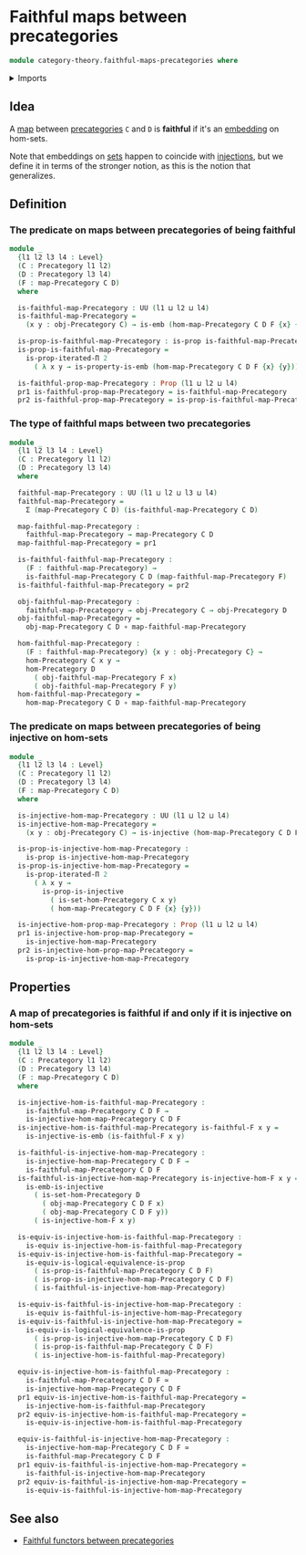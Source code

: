 # Faithful maps between precategories

```agda
module category-theory.faithful-maps-precategories where
```

<details><summary>Imports</summary>

```agda
open import category-theory.maps-precategories
open import category-theory.precategories

open import foundation.dependent-pair-types
open import foundation.embeddings
open import foundation.equivalences
open import foundation.function-types
open import foundation.injective-maps
open import foundation.iterated-dependent-product-types
open import foundation.propositions
open import foundation.universe-levels
```

</details>

## Idea

A [map](category-theory.maps-precategories.md) between
[precategories](category-theory.precategories.md) `C` and `D` is **faithful** if
it's an [embedding](foundation-core.embeddings.md) on hom-sets.

Note that embeddings on [sets](foundation-core.sets.md) happen to coincide with
[injections](foundation.injective-maps.md), but we define it in terms of the
stronger notion, as this is the notion that generalizes.

## Definition

### The predicate on maps between precategories of being faithful

```agda
module _
  {l1 l2 l3 l4 : Level}
  (C : Precategory l1 l2)
  (D : Precategory l3 l4)
  (F : map-Precategory C D)
  where

  is-faithful-map-Precategory : UU (l1 ⊔ l2 ⊔ l4)
  is-faithful-map-Precategory =
    (x y : obj-Precategory C) → is-emb (hom-map-Precategory C D F {x} {y})

  is-prop-is-faithful-map-Precategory : is-prop is-faithful-map-Precategory
  is-prop-is-faithful-map-Precategory =
    is-prop-iterated-Π 2
      ( λ x y → is-property-is-emb (hom-map-Precategory C D F {x} {y}))

  is-faithful-prop-map-Precategory : Prop (l1 ⊔ l2 ⊔ l4)
  pr1 is-faithful-prop-map-Precategory = is-faithful-map-Precategory
  pr2 is-faithful-prop-map-Precategory = is-prop-is-faithful-map-Precategory
```

### The type of faithful maps between two precategories

```agda
module _
  {l1 l2 l3 l4 : Level}
  (C : Precategory l1 l2)
  (D : Precategory l3 l4)
  where

  faithful-map-Precategory : UU (l1 ⊔ l2 ⊔ l3 ⊔ l4)
  faithful-map-Precategory =
    Σ (map-Precategory C D) (is-faithful-map-Precategory C D)

  map-faithful-map-Precategory :
    faithful-map-Precategory → map-Precategory C D
  map-faithful-map-Precategory = pr1

  is-faithful-faithful-map-Precategory :
    (F : faithful-map-Precategory) →
    is-faithful-map-Precategory C D (map-faithful-map-Precategory F)
  is-faithful-faithful-map-Precategory = pr2

  obj-faithful-map-Precategory :
    faithful-map-Precategory → obj-Precategory C → obj-Precategory D
  obj-faithful-map-Precategory =
    obj-map-Precategory C D ∘ map-faithful-map-Precategory

  hom-faithful-map-Precategory :
    (F : faithful-map-Precategory) {x y : obj-Precategory C} →
    hom-Precategory C x y →
    hom-Precategory D
      ( obj-faithful-map-Precategory F x)
      ( obj-faithful-map-Precategory F y)
  hom-faithful-map-Precategory =
    hom-map-Precategory C D ∘ map-faithful-map-Precategory
```

### The predicate on maps between precategories of being injective on hom-sets

```agda
module _
  {l1 l2 l3 l4 : Level}
  (C : Precategory l1 l2)
  (D : Precategory l3 l4)
  (F : map-Precategory C D)
  where

  is-injective-hom-map-Precategory : UU (l1 ⊔ l2 ⊔ l4)
  is-injective-hom-map-Precategory =
    (x y : obj-Precategory C) → is-injective (hom-map-Precategory C D F {x} {y})

  is-prop-is-injective-hom-map-Precategory :
    is-prop is-injective-hom-map-Precategory
  is-prop-is-injective-hom-map-Precategory =
    is-prop-iterated-Π 2
      ( λ x y →
        is-prop-is-injective
          ( is-set-hom-Precategory C x y)
          ( hom-map-Precategory C D F {x} {y}))

  is-injective-hom-prop-map-Precategory : Prop (l1 ⊔ l2 ⊔ l4)
  pr1 is-injective-hom-prop-map-Precategory =
    is-injective-hom-map-Precategory
  pr2 is-injective-hom-prop-map-Precategory =
    is-prop-is-injective-hom-map-Precategory
```

## Properties

### A map of precategories is faithful if and only if it is injective on hom-sets

```agda
module _
  {l1 l2 l3 l4 : Level}
  (C : Precategory l1 l2)
  (D : Precategory l3 l4)
  (F : map-Precategory C D)
  where

  is-injective-hom-is-faithful-map-Precategory :
    is-faithful-map-Precategory C D F →
    is-injective-hom-map-Precategory C D F
  is-injective-hom-is-faithful-map-Precategory is-faithful-F x y =
    is-injective-is-emb (is-faithful-F x y)

  is-faithful-is-injective-hom-map-Precategory :
    is-injective-hom-map-Precategory C D F →
    is-faithful-map-Precategory C D F
  is-faithful-is-injective-hom-map-Precategory is-injective-hom-F x y =
    is-emb-is-injective
      ( is-set-hom-Precategory D
        ( obj-map-Precategory C D F x)
        ( obj-map-Precategory C D F y))
      ( is-injective-hom-F x y)

  is-equiv-is-injective-hom-is-faithful-map-Precategory :
    is-equiv is-injective-hom-is-faithful-map-Precategory
  is-equiv-is-injective-hom-is-faithful-map-Precategory =
    is-equiv-is-logical-equivalence-is-prop
      ( is-prop-is-faithful-map-Precategory C D F)
      ( is-prop-is-injective-hom-map-Precategory C D F)
      ( is-faithful-is-injective-hom-map-Precategory)

  is-equiv-is-faithful-is-injective-hom-map-Precategory :
    is-equiv is-faithful-is-injective-hom-map-Precategory
  is-equiv-is-faithful-is-injective-hom-map-Precategory =
    is-equiv-is-logical-equivalence-is-prop
      ( is-prop-is-injective-hom-map-Precategory C D F)
      ( is-prop-is-faithful-map-Precategory C D F)
      ( is-injective-hom-is-faithful-map-Precategory)

  equiv-is-injective-hom-is-faithful-map-Precategory :
    is-faithful-map-Precategory C D F ≃
    is-injective-hom-map-Precategory C D F
  pr1 equiv-is-injective-hom-is-faithful-map-Precategory =
    is-injective-hom-is-faithful-map-Precategory
  pr2 equiv-is-injective-hom-is-faithful-map-Precategory =
    is-equiv-is-injective-hom-is-faithful-map-Precategory

  equiv-is-faithful-is-injective-hom-map-Precategory :
    is-injective-hom-map-Precategory C D F ≃
    is-faithful-map-Precategory C D F
  pr1 equiv-is-faithful-is-injective-hom-map-Precategory =
    is-faithful-is-injective-hom-map-Precategory
  pr2 equiv-is-faithful-is-injective-hom-map-Precategory =
    is-equiv-is-faithful-is-injective-hom-map-Precategory
```

## See also

- [Faithful functors between precategories](category-theory.faithful-functors-precategories.md)
